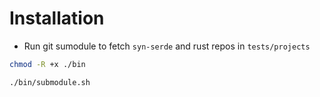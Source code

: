 # Installation

- Run git sumodule to fetch `syn-serde` and rust repos in `tests/projects`

```bash
chmod -R +x ./bin

./bin/submodule.sh
```
